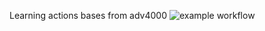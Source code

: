 Learning actions bases from adv4000
![example workflow](https://github.com/asazanoff/githubproject/actions/workflows/start.yml/badge.svg)
